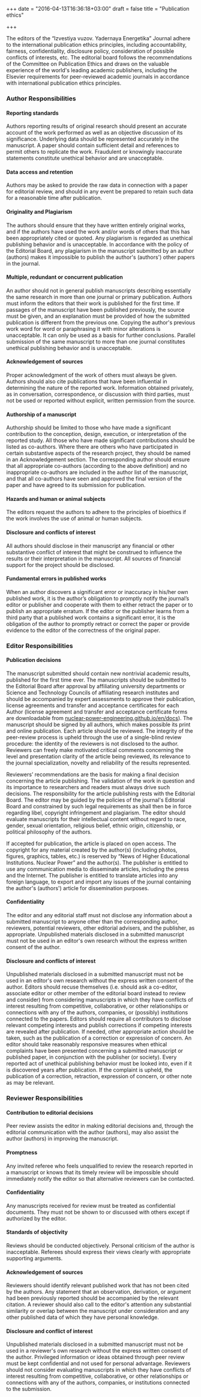 +++
date = "2016-04-13T16:36:18+03:00"
draft = false
title = "Publication ethics"

+++

The editors of the “Izvestiya vuzov. Yadernaya Energetika” Journal adhere to the international publication ethics principles, including accountability, fairness, confidentiality, disclosure policy, consideration of possible conflicts of interests, etc. The editorial board follows the recommendations of the Committee on Publication Ethics and draws on the valuable experience of the world's leading academic publishers, including the Elsevier requirements for peer-reviewed academic journals in accordance with international publication ethics principles.


### Author Responsibilities
#### Reporting standards 
Authors reporting results of original research should present an accurate account of the work performed as well as an objective discussion of its significance. Underlying data should be represented accurately in the manuscript. A paper should contain sufficient detail and references to permit others to replicate the work. Fraudulent or knowingly inaccurate statements constitute unethical behavior and are unacceptable.

#### Data access and retention 
Authors may be asked to provide the raw data in connection with a paper for editorial review, and should in any event be prepared to retain such data for a reasonable time after publication. 

#### Originality and Plagiarism
The authors should ensure that they have written entirely original works, and if the authors have used the work and/or words of others that this has been appropriately cited or quoted. Any plagiarism is regarded as unethical publishing behavior and is unacceptable. In accordance with the policy of the Editorial Board, any plagiarism in the manuscript submitted by an author (authors) makes it impossible to publish the author's (authors') other papers in the journal.  

#### Multiple, redundant or concurrent publication
An author should not in general publish manuscripts describing essentially the same research in more than one journal or primary publication. Authors must inform the editors that their work is published for the first time. If passages of the manuscript have been published previously, the source must be given, and an explanation must be provided of how the submitted publication is different from the previous one. Copying the author's previous work word for word or paraphrasing it with minor alterations is unacceptable. It can only be used as a basis for further conclusions. Parallel submission of the same manuscript to more than one journal constitutes unethical publishing behavior and is unacceptable.

#### Acknowledgement of sources 
Proper acknowledgment of the work of others must always be given. Authors should also cite publications that have been influential in determining the nature of the reported work. Information obtained privately, as in conversation, correspondence, or discussion with third parties, must not be used or reported without explicit, written permission from the source.

#### Authorship of a manuscript 
Authorship should be limited to those who have made a significant contribution to the conception, design, execution, or interpretation of the reported study. All those who have made significant contributions should be listed as co-authors. Where there are others who have participated in certain substantive aspects of the research project, they should be named in an Acknowledgement section. The corresponding author should ensure that all appropriate co-authors (according to the above definition) and no inappropriate co-authors are included in the author list of the manuscript, and that all co-authors have seen and approved the final version of the paper and have agreed to its submission for publication. 

#### Hazards and human or animal subjects
The editors request the authors to adhere to the principles of bioethics if the work involves the use of animal or human subjects.

#### Disclosure and conflicts of interest 
All authors should disclose in their manuscript any financial or other substantive conflict of interest that might be construed to influence the results or their interpretation in the manuscript. All sources of financial support for the project should be disclosed. 

#### Fundamental errors in published works 
When an author discovers a significant error or inaccuracy in his/her own published work, it is the author’s obligation to promptly notify the journal’s editor or publisher and cooperate with them to either retract the paper or to publish an appropriate erratum. If the editor or the publisher learns from a third party that a published work contains a significant error, it is the obligation of the author to promptly retract or correct the paper or provide evidence to the editor of the correctness of the original paper. 


### Editor Responsibilities 
#### Publication decisions 
The manuscript submitted should contain new nontrivial academic results, published for the first time ever. The manuscripts should be submitted to the Editorial Board after approval by affiliating university departments or Science and Technology Councils of affiliating research institutes and should be accompanied by expert assessments to approve their publication, license agreements and transfer and acceptance certificates for each Author (license agreement and transfer and acceptance certificate forms are downloadable from [nuclear-power-engineering.github.io/en/docs](http://nuclear-power-engineering.github.io/en/docs/)). The manuscript should be signed by all authors, which makes possible its print and online publication. Each article should be reviewed. The integrity of the peer-review process is upheld through the use of a single-blind review procedure: the identity of the reviewers is not disclosed to the author. Reviewers can freely make motivated critical comments concerning the level and presentation clarity of the article being reviewed, its relevance to the journal specialization, novelty and reliability of the results represented. 

Reviewers’ recommendations are the basis for making a final decision concerning the article publishing. The validation of the work in question and its importance to researchers and readers must always drive such decisions. The responsibility for the article publishing rests with the Editorial Board. The editor may be guided by the policies of the journal's Editorial Board and constrained by such legal requirements as shall then be in force regarding libel, copyright infringement and plagiarism. The editor should evaluate manuscripts for their intellectual content without regard to race, gender, sexual orientation, religious belief, ethnic origin, citizenship, or political philosophy of the authors. 

If accepted for publication, the article is placed on open access. The copyright for any material created by the author(s) (including photos, figures, graphics, tables, etc.) is reserved by “News of Higher Educational Institutions. Nuclear Power” and the author(s). The publisher is entitled to use any communication media to disseminate articles, including the press and the Internet. The publisher is entitled to translate articles into any foreign language, to export and import any issues of the journal containing the author's (authors') article for dissemination purposes. 

#### Confidentiality 
The editor and any editorial staff must not disclose any information about a submitted manuscript to anyone other than the corresponding author, reviewers, potential reviewers, other editorial advisers, and the publisher, as appropriate. Unpublished materials disclosed in a submitted manuscript must not be used in an editor's own research without the express written consent of the author.

#### Disclosure and conflicts of interest 
Unpublished materials disclosed in a submitted manuscript must not be used in an editor's own research without the express written consent of the author. Editors should recuse themselves (i.e. should ask a co-editor, associate editor or other member of the editorial board instead to review and consider) from considering manuscripts in which they have conflicts of interest resulting from competitive, collaborative, or other relationships or connections with any of the authors, companies, or (possibly) institutions connected to the papers. Editors should require all contributors to disclose relevant competing interests and publish corrections if competing interests are revealed after publication. If needed, other appropriate action should be taken, such as the publication of a correction or expression of concern. An editor should take reasonably responsive measures when ethical complaints have been presented concerning a submitted manuscript or published paper, in conjunction with the publisher (or society).  Every reported act of unethical publishing behavior must be looked into, even if it is discovered years after publication. If the complaint is upheld, the publication of a correction, retraction, expression of concern, or other note as may be relevant.  


### Reviewer Responsibilities
#### Contribution to editorial decisions
Peer review assists the editor in making editorial decisions and, through the editorial communication with the author (authors), may also assist the author (authors) in improving the manuscript.

#### Promptness
Any invited referee who feels unqualified to review the research reported in a manuscript or knows that its timely review will be impossible should immediately notify the editor so that alternative reviewers can be contacted.

#### Confidentiality
Any manuscripts received for review must be treated as confidential documents. They must not be shown to or discussed with others except if authorized by the editor.

#### Standards of objectivity
Reviews should be conducted objectively. Personal criticism of the author is inacceptable. Referees should express their views clearly with appropriate supporting arguments.

#### Acknowledgement of sources
Reviewers should identify relevant published work that has not been cited by the authors. Any statement that an observation, derivation, or argument had been previously reported should be accompanied by the relevant citation. A reviewer should also call to the editor's attention any substantial similarity or overlap between the manuscript under consideration and any other published data of which they have personal knowledge.

#### Disclosure and conflict of interest
Unpublished materials disclosed in a submitted manuscript must not be used in a reviewer's own research without the express written consent of the author. Privileged information or ideas obtained through peer review must be kept confidential and not used for personal advantage. Reviewers should not consider evaluating manuscripts in which they have conflicts of interest resulting from competitive, collaborative, or other relationships or connections with any of the authors, companies, or institutions connected to the submission.